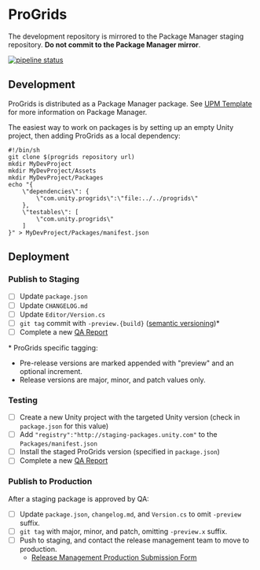 # ProGrids

The development repository is mirrored to the Package Manager staging repository. **Do not commit to the Package Manager mirror**.

[![pipeline status](https://gitlab.internal.unity3d.com/world-building/progrids/badges/master/pipeline.svg)](https://gitlab.internal.unity3d.com/world-building/progrids/commits/master)

## Development

ProGrids is distributed as a Package Manager package. See [UPM Template](https://gitlab.internal.unity3d.com/upm-packages/upm-package-template)
for more information on Package Manager.

The easiest way to work on packages is by setting up an empty Unity project, then adding ProGrids as a local dependency:

```
#!/bin/sh
git clone $(progrids repository url)
mkdir MyDevProject
mkdir MyDevProject/Assets
mkdir MyDevProject/Packages
echo "{
	\"dependencies\": {
		\"com.unity.progrids\":\"file:../../progrids\"
	},
	\"testables\": [
		\"com.unity.progrids\"
	]
}" > MyDevProject/Packages/manifest.json
```

## Deployment

### Publish to Staging

- [ ] Update `package.json`
- [ ] Update `CHANGELOG.md`
- [ ] Update `Editor/Version.cs`
- [ ] `git tag` commit with `-preview.{build}` ([semantic versioning](https://semver.org/))\*
- [ ] Complete a new [QA Report](https://drive.google.com/drive/u/0/folders/1jwQWHOMR2GPSaDPwLUp1aeTrbOmobkLy)

\* ProGrids specific tagging:

- Pre-release versions are marked appended with "preview" and an optional increment.
- Release versions are major, minor, and patch values only.

### Testing

- [ ] Create a new Unity project with the targeted Unity version (check in `package.json` for this value)
- [ ] Add `"registry":"http://staging-packages.unity.com"` to the `Packages/manifest.json`
- [ ] Install the staged ProGrids version (specified in `package.json`)
- [ ] Complete a new [QA Report]((https://drive.google.com/drive/u/0/folders/1jwQWHOMR2GPSaDPwLUp1aeTrbOmobkLy))

### Publish to Production

After a staging package is approved by QA:

- [ ] Update `package.json`, `changelog.md`, and `Version.cs` to omit `-preview` suffix.
- [ ] `git tag` with major, minor, and patch, omitting `-preview.x` suffix.
- [ ] Push to staging, and contact the release management team to move to production.
    - [Release Management Production Submission Form](https://docs.google.com/forms/d/e/1FAIpQLSdSIRO6s6_gM-BxXbDtdzIej-Hhk-3n68xSyC2sM8tp7413mw/viewform)


